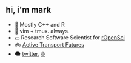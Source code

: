 ## hi, i'm mark


- :loudspeaker: Mostly C++ and R
- :hammer: vim + tmux. always.
- :euro: Research Software Scientist for [rOpenSci](https://ropensci.org)
- :bike: [Active Transport Futures](https://github.com/atfutures)
- :left_speech_bubble: [twitter](https://twitter.com/bikesRdata), [:globe_with_meridians:](https://mpadge.github.io)
